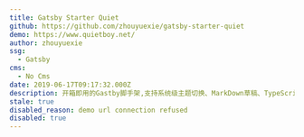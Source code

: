 ```yaml
---
title: Gatsby Starter Quiet
github: https://github.com/zhouyuexie/gatsby-starter-quiet
demo: https://www.quietboy.net/
author: zhouyuexie
ssg:
  - Gatsby
cms:
  - No Cms
date: 2019-06-17T09:17:32.000Z
description: 开箱即用的Gastby脚手架,支持系统级主题切换、MarkDown草稿、TypeScript、自定义主题...
stale: true
disabled_reason: demo url connection refused
disabled: true
---
```

